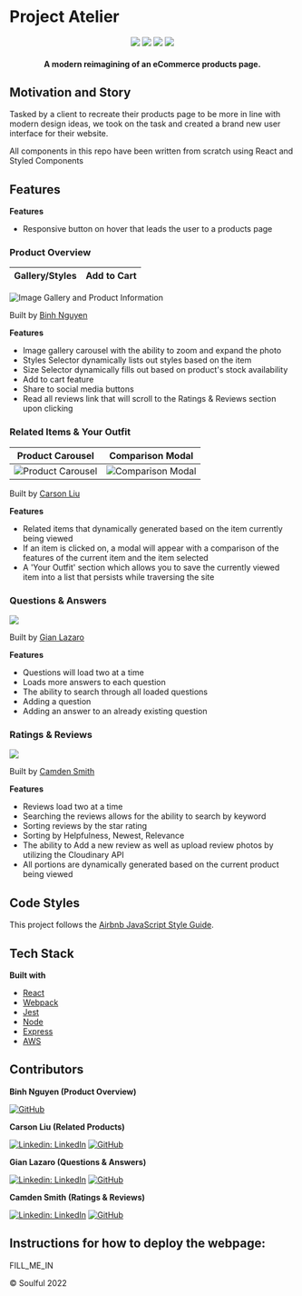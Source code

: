 # Project Atelier

<div align="center" width="100%">
  <img src="https://img.shields.io/badge/react-%2320232a.svg?style=for-the-badge&logo=react&logoColor=%2361DAFB" />
  <img src="https://img.shields.io/badge/node.js-6DA55F?style=for-the-badge&logo=node.js&logoColor=white" />
  <img src="https://img.shields.io/badge/express.js-%23404d59.svg?style=for-the-badge&logo=express&logoColor=%2361DAFB" />
  <img src="https://img.shields.io/badge/AWS-%23FF9900.svg?style=for-the-badge&logo=amazon-aws&logoColor=white" />
</div>

<h4 align="center">A modern reimagining of an eCommerce products page.</h4>

## Motivation and Story
Tasked by a client to recreate their products page to be more in line with modern design ideas, we took on the task and created a brand new user interface for their website. 

All components in this repo have been written from scratch using React and Styled Components

## Features

<b>Features</b>
- Responsive button on hover that leads the user to a products page

### Product Overview
Gallery/Styles             |  Add to Cart
:-------------------------:|:-------------------------:
![Image Gallery and Product Information](https://imgur.com/a/kfCQgqT) 

Built by <a href=https://github.com/kbinhnguyen>Binh Nguyen</a>

<b>Features</b>
- Image gallery carousel with the ability to zoom and expand the photo
- Styles Selector dynamically lists out styles based on the item
- Size Selector dynamically fills out based on product's stock availability
- Add to cart feature
- Share to social media buttons
- Read all reviews link that will scroll to the Ratings & Reviews section upon clicking

### Related Items & Your Outfit
Product Carousel             |  Comparison Modal
:-------------------------:|:-------------------------:
![Product Carousel](https://imgur.com/21eqoHv.gif)  |  ![Comparison Modal](https://imgur.com/2TfXtaj.gif)

Built by <a href=https://github.com/carsonliu1>Carson Liu</a>

<b>Features</b>

- Related items that dynamically generated based on the item currently being viewed
- If an item is clicked on, a modal will appear with a comparison of the features of the current item and the item selected
- A 'Your Outfit' section which allows you to save the currently viewed item into a list that persists while traversing the site

### Questions & Answers
<img src="https://i.imgur.com/Oeg24x4.gif" />

Built by <a href=https://github.com/gianlazaro>Gian Lazaro</a>

<b>Features</b>
- Questions will load two at a time
- Loads more answers to each question
- The ability to search through all loaded questions
- Adding a question
- Adding an answer to an already existing question

### Ratings & Reviews
<img src="https://imgur.com/i0XpPIF.gif" />

Built by <a href=https://github.com/CamdenSmithh>Camden Smith</a>
  
<b>Features</b>
- Reviews load two at a time
- Searching the reviews allows for the ability to search by keyword
- Sorting reviews by the star rating
- Sorting by Helpfulness, Newest, Relevance
- The ability to Add a new review as well as upload review photos by utilizing the Cloudinary API
- All portions are dynamically generated based on the current product being viewed

## Code Styles
This project follows the [Airbnb JavaScript Style Guide](https://github.com/airbnb/javascript).

## Tech Stack
**Built with**
- [React](https://reactjs.org/)
- [Webpack](https://webpack.js.org/)
- [Jest](https://jestjs.io/docs/getting-started)
- [Node](https://nodejs.org/en/)
- [Express](https://expressjs.com/)
- [AWS](https://aws.amazon.com/)

## Contributors
**Binh Nguyen (Product Overview)**

[![GitHub](https://img.shields.io/badge/github-%23121011.svg?style=for-the-badge&logo=github&logoColor=white&link=https://github.com/cariboukim)](https://github.com/kbinhnguyen) 

**Carson Liu (Related Products)**

[![Linkedin: LinkedIn](https://img.shields.io/badge/linkedin-%230077B5.svg?style=for-the-badge&logo=linkedin&logoColor=white&link=https://www.linkedin.com/in/caleb-kim0510/)](https://www.linkedin.com/in/jianquan-carson-liu/)
[![GitHub](https://img.shields.io/badge/github-%23121011.svg?style=for-the-badge&logo=github&logoColor=white&link=https://github.com/cariboukim)](https://github.com/carsonliu1) 

**Gian Lazaro (Questions & Answers)**

[![Linkedin: LinkedIn](https://img.shields.io/badge/linkedin-%230077B5.svg?style=for-the-badge&logo=linkedin&logoColor=white&link=https://www.linkedin.com/in/caleb-kim0510/)](https://www.linkedin.com/in/gianlazaro/)
[![GitHub](https://img.shields.io/badge/github-%23121011.svg?style=for-the-badge&logo=github&logoColor=white&link=https://github.com/cariboukim)](https://github.com/gianlazaro) 

**Camden Smith (Ratings & Reviews)**

[![Linkedin: LinkedIn](https://img.shields.io/badge/linkedin-%230077B5.svg?style=for-the-badge&logo=linkedin&logoColor=white&link=https://www.linkedin.com/in/caleb-kim0510/)](https://www.linkedin.com/in/camdensmithh/)
[![GitHub](https://img.shields.io/badge/github-%23121011.svg?style=for-the-badge&logo=github&logoColor=white&link=https://github.com/cariboukim)](https://github.com/CamdenSmithh) 

## Instructions for how to deploy the webpage:

FILL_ME_IN
  
© Soulful 2022  
